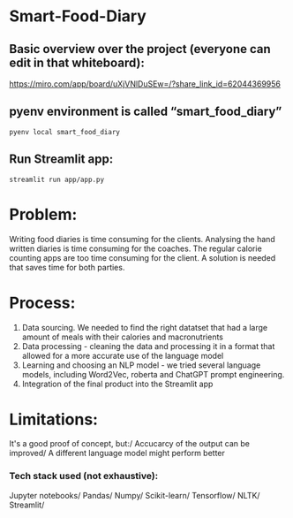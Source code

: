 # Smart-Food-Diary

## Basic overview over the project (everyone can edit in that whiteboard):
https://miro.com/app/board/uXjVNlDuSEw=/?share_link_id=62044369956

## pyenv environment is called “smart_food_diary”
``pyenv local smart_food_diary``

## Run Streamlit app:
``streamlit run app/app.py``


# Problem:
Writing food diaries is time consuming for the clients. Analysing the hand written diaries is time consuming for the coaches. The regular calorie counting apps are too time consuming for the client. A solution is needed that saves time for both parties. 

# Process:
1. Data sourcing. We needed to find the right datatset that had a large amount of meals with their calories and macronutrients
2. Data processing - cleaning the data and processing it in a format that allowed for a more accurate use of the language model
3. Learning and choosing an NLP model - we tried several language models, including Word2Vec, roberta and ChatGPT prompt engineering.
5. Integration of the final product into the Streamlit app

# Limitations:
It's a good proof of concept, but:/
Accucarcy of the output can be improved/
A different language model might perform better


### Tech stack used (not exhaustive):
Jupyter notebooks/
Pandas/
Numpy/
Scikit-learn/
Tensorflow/
NLTK/
Streamlit/
